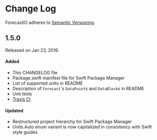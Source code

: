 # Change Log

ForecastIO adheres to [Semantic Versioning](http://semver.org/).

## 1.5.0

Released on Jan 23, 2016.

#### Added
- This CHANGELOG file
- Package.swift manifest file for Swift Package Manager
- List of supported units in README
- Description of `Forecast`'s `DataPoint`s and `DataBlock`s in README
- Unit tests
- [Travis CI](https://travis-ci.org/sxg/ForecastIO)

#### Updated
- Restructured project hierarchy for Swift Package Manager
- Units.Auto enum variant is now capitalized in consistency with Swift style guides
